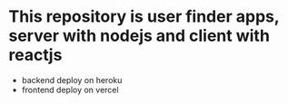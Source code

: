# This repository is user finder apps, server with nodejs and client with reactjs

- backend deploy on heroku
- frontend deploy on vercel
